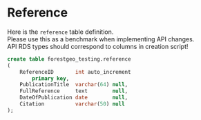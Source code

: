 # Reference

Here is the `reference` table definition. <br /> 
Please use this as a benchmark when implementing API changes. <br /> 
API RDS types should correspond to columns in creation script!

```SQL
create table forestgeo_testing.reference
(
    ReferenceID       int auto_increment
        primary key,
    PublicationTitle  varchar(64) null,
    FullReference     text        null,
    DateOfPublication date        null,
    Citation          varchar(50) null
);
```